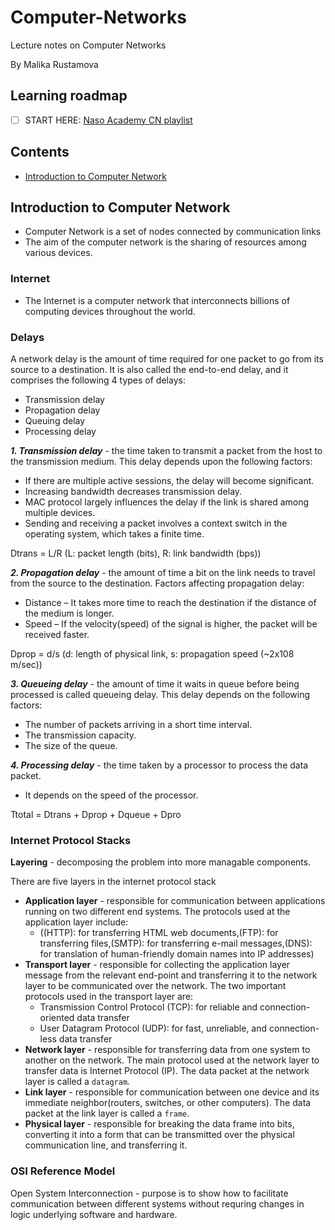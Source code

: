 # Computer-Networks
Lecture notes on Computer Networks 

By Malika Rustamova

## Learning roadmap
- [ ] START HERE: [Naso Academy CN playlist](https://youtube.com/playlist?list=PLBlnK6fEyqRgMCUAG0XRw78UA8qnv6jEx&feature=shares)


## Contents
- [Introduction to Computer Network](#introduction-to-computer-network)

## Introduction to Computer Network
- Computer Network is a set of nodes connected by communication links
- The aim of the computer network is the sharing of resources among various devices.
### Internet
- The Internet is a computer network that interconnects billions of computing devices 
throughout the world.

### Delays
A network delay is the amount of time required for one packet to go from its source to a destination. It is also called the end-to-end delay, and it comprises the following 4 types of delays:

- Transmission delay
- Propagation delay
- Queuing delay
- Processing delay

***1. Transmission delay*** - the time taken to transmit a packet from the host to the transmission medium. 
This delay depends upon the following factors:

- If there are multiple active sessions, the delay will become significant.
- Increasing bandwidth decreases transmission delay.
- MAC protocol largely influences the delay if the link is shared among multiple devices.
- Sending and receiving a packet involves a context switch in the operating system, which takes a finite time.

Dtrans = L/R (L: packet length (bits), R: link bandwidth (bps))

***2. Propagation delay*** - the amount of time a bit on the link needs to travel from the source to the destination.
Factors affecting propagation delay:  

- Distance – It takes more time to reach the destination if the distance of the medium is longer. 
- Speed – If the velocity(speed) of the signal is higher, the packet will be received faster.  

Dprop = d/s (d: length of physical link, s: propagation speed (~2x108 m/sec))

***3. Queueing delay*** - the amount of time it waits in queue before being processed is called queueing delay. 
This delay depends on the following factors:

- The number of packets arriving in a short time interval.
- The transmission capacity.
- The size of the queue.

***4. Processing delay*** - the time taken by a processor to process the data packet.
- It depends on the speed of the processor.

Ttotal = Dtrans + Dprop + Dqueue + Dpro

### Internet Protocol Stacks

**Layering** - decomposing the problem into more managable components.

There are five layers in the internet protocol stack
- **Application layer** - responsible for communication between applications running on two different end systems. The protocols used at the application layer include:
  - ((HTTP): for transferring HTML web documents,(FTP): for transferring files,(SMTP): for transferring e-mail messages,(DNS): for translation of human-friendly domain names into IP addresses)
 - **Transport layer** - responsible for collecting the application layer message from the relevant end-point and transferring it to the network layer to be communicated over the network. The two important protocols used in the transport layer are:
    - Transmission Control Protocol (TCP): for reliable and connection-oriented data transfer
    - User Datagram Protocol (UDP): for fast, unreliable, and connection-less data transfer
- **Network layer** - responsible for transferring data from one system to another on the network. The main protocol used at the network layer to transfer data is Internet Protocol (IP). The data packet at the network layer is called a `datagram`.
- **Link layer** - responsible for communication between one device and its immediate neighbor(routers, switches, or other computers). The data packet at the link layer is called a `frame`.
- **Physical layer** - responsible for breaking the data frame into bits, converting it into a form that can be transmitted over the physical communication line, and transferring it.

### OSI Reference Model
Open System Interconnection - purpose is to show how to facilitate communication between different systems without requring changes in logic underlying software and hardware.
